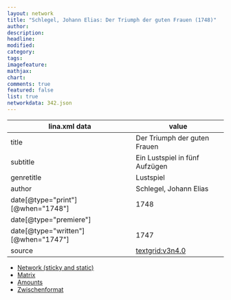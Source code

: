 ```yaml
---
layout: network
title: "Schlegel, Johann Elias: Der Triumph der guten Frauen (1748)"
author:
description:
headline:
modified:
category:
tags:
imagefeature: 
mathjax: 
chart: 
comments: true
featured: false
list: true
networkdata: 342.json
---
```

lina.xml data  | value
------------- | -------------
title|Der Triumph der guten Frauen
subtitle|Ein Lustspiel in fünf Aufzügen
genretitle|Lustspiel
author|Schlegel, Johann Elias
date[@type="print"][@when="1748"]|1748
date[@type="premiere"]|
date[@type="written"][@when="1747"]|1747
source|[textgrid:v3n4.0](https://textgridlab.org/1.0/tgcrud-public/rest/textgrid:v3n4.0/data)



* [Network (sticky and static)](/network342)
* [Matrix](/matrix342)
* [Amounts](/amount342)
* [Zwischenformat](/lina342 )

